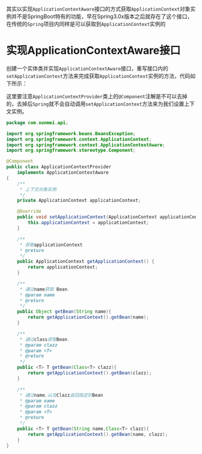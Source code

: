 其实以实现`ApplicationContextAware`接口的方式获取`ApplicationContext`对象实例并不是SpringBoot特有的功能，早在Spring3.0x版本之后就存在了这个接口，在传统的`Spring`项目内同样是可以获取到`ApplicationContext`实例的

# 实现ApplicationContextAware接口

创建一个实体类并实现`ApplicationContextAware`接口，重写接口内的`setApplicationContext`方法来完成获取`ApplicationContext`实例的方法，代码如下所示：

这里要注意`ApplicationContextProvider`类上的`@Component`注解是不可以去掉的，去掉后`Spring`就不会自动调用`setApplicationContext`方法来为我们设置上下文实例。

```java
package com.xunmei.api;

import org.springframework.beans.BeansException;
import org.springframework.context.ApplicationContext;
import org.springframework.context.ApplicationContextAware;
import org.springframework.stereotype.Component;

@Component
public class ApplicationContextProvider
    implements ApplicationContextAware
{
    /**
     * 上下文对象实例
     */
    private ApplicationContext applicationContext;

    @Override
    public void setApplicationContext(ApplicationContext applicationContext) throws BeansException {
        this.applicationContext = applicationContext;
    }

    /**
     * 获取applicationContext
     * @return
     */
    public ApplicationContext getApplicationContext() {
        return applicationContext;
    }

    /**
     * 通过name获取 Bean.
     * @param name
     * @return
     */
    public Object getBean(String name){
        return getApplicationContext().getBean(name);
    }

    /**
     * 通过class获取Bean.
     * @param clazz
     * @param <T>
     * @return
     */
    public <T> T getBean(Class<T> clazz){
        return getApplicationContext().getBean(clazz);
    }

    /**
     * 通过name,以及Clazz返回指定的Bean
     * @param name
     * @param clazz
     * @param <T>
     * @return
     */
    public <T> T getBean(String name,Class<T> clazz){
        return getApplicationContext().getBean(name, clazz);
    }
}
```


